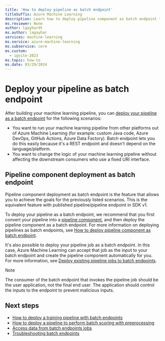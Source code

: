 ```yaml
---
title: 'How to deploy pipeline as batch endpoint'
titleSuffix: Azure Machine Learning
description: Learn how to deploy pipeline component as batch endpoint to trigger the pipeline using REST endpoint.
ms.reviewer: None
author: lgayhardt
ms.author: lagayhar
services: machine-learning
ms.service: azure-machine-learning
ms.subservice: core
ms.custom:
  - ignite-2023
ms.topic: how-to
ms.date: 03/29/2024
---
```

# Deploy your pipeline as batch endpoint 

After building your machine learning pipeline, you can [deploy your pipeline as a batch endpoint](./concept-endpoints-batch.md#pipeline-component-deployment) for the following scenarios:

- You want to run your machine learning pipeline from other platforms out of Azure Machine Learning (for example: custom Java code, Azure DevOps, GitHub Actions, Azure Data Factory). Batch endpoint lets you do this easily because it's a REST endpoint and doesn't depend on the language/platform.
- You want to change the logic of your machine learning pipeline without affecting the downstream consumers who use a fixed URI interface.

## Pipeline component deployment as batch endpoint

Pipeline component deployment as batch endpoint is the feature that allows you to achieve the goals for the previously listed scenarios. This is the equivalent feature with published pipeline/pipeline endpoint in SDK v1.

To deploy your pipeline as a batch endpoint, we recommend that you first convert your pipeline into a [pipeline component](./how-to-use-pipeline-component.md), and then deploy the pipeline component as a batch endpoint. For more information on deploying pipelines as batch endpoints, see [How to deploy pipeline component as batch endpoint](how-to-use-batch-pipeline-deployments.md).

It's also possible to deploy your pipeline job as a batch endpoint. In this case, Azure Machine Learning can accept that job as the input to your batch endpoint and create the pipeline component automatically for you. For more information, see [Deploy existing pipeline jobs to batch endpoints](how-to-use-batch-pipeline-from-job.md).

> [!NOTE]
> The consumer of the batch endpoint that invokes the pipeline job should be the user application, not the final end user. The application should control the inputs to the endpoint to prevent malicious inputs.

## Next steps

- [How to deploy a training pipeline with batch endpoints](how-to-use-batch-training-pipeline.md)
- [How to deploy a pipeline to perform batch scoring with preprocessing](how-to-use-batch-scoring-pipeline.md)
- [Access data from batch endpoints jobs](how-to-access-data-batch-endpoints-jobs.md)
- [Troubleshooting batch endpoints](how-to-troubleshoot-batch-endpoints.md)
